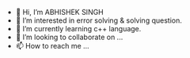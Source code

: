 - 👋 Hi, I’m ABHISHEK SINGH
- 👀 I’m interested in error solving & solving question.
- 🌱 I’m currently learning c++ language.
- 💞️ I’m looking to collaborate on ...
- 📫 How to reach me ...

<!---
2ABHI004/2ABHI004 is a ✨ special ✨ repository because its `README.md` (this file) appears on your GitHub profile.
You can click the Preview link to take a look at your changes.
--->
